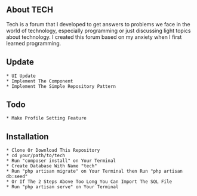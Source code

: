 ## About TECH

Tech is a forum that I developed to get answers to problems we face in the world of technology, especially programming or just discussing light topics about technology. I created this forum based on my anxiety when I first learned programming.

## Update
    * UI Update
    * Implement The Component
    * Implement The Simple Repository Pattern

## Todo
    * Make Profile Setting Feature

## Installation
    * Clone Or Download This Repository
    * cd your/path/to/tech
    * Run "composer install" on Your Terminal
    * Create Database With Name "tech"
    * Run "php artisan migrate" on Your Terminal then Run "php artisan db:seed"
    * Or If The 2 Steps Above Too Long You Can Import The SQL File
    * Run "php artisan serve" on Your Terminal
